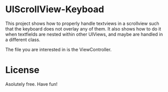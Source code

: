 # UIScrollView-Keyboad

This project shows how to properly handle textviews in a scrollview such that the keyboard does not overlay any of them. 
It also shows how to do it when textfields are nested within other UIViews, and maybe are handled in a different class.

The file you are interested in is the ViewController. 

# License

Asolutely free. Have fun! 
